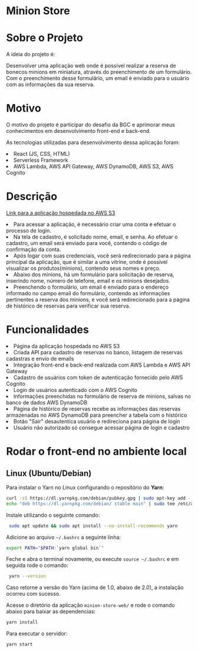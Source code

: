 #  Minion Store
# Sobre o Projeto
A ideia do projeto é:
<p>Desenvolver uma aplicação web onde é possível realizar a reserva de bonecos minions em miniatura, através do preenchimento de um formulário. Com o preenchimento desse formulário, um email é enviado para o usuário com as informações da sua reserva.<p>

# Motivo
O motivo do projeto é participar do desafio da BGC e aprimorar meus conhecimentos em desenvolvimento front-end e back-end.
<p>As tecnologias utilizadas para desenvolvimento dessa aplicação foram:</p>
<li>React (JS, CSS, HTML)</li>
<li>Serverless Framework</li>
<li>AWS Lambda, AWS API Gateway, AWS DynamoDB, AWS S3, AWS Cognito</li>

# Descrição

[Link para a aplicação hospedada no AWS S3](http://minion-store.s3-website-us-east-1.amazonaws.com/)

<li>Para acessar a aplicação, é necessário criar uma conta e efetuar o processo de login.</li>
<li>Na tela de cadastro, é solicitado nome, email, e senha. Ao efetuar o cadastro, um email será enviado para você, contendo o código de confirmação da conta.</li>
<li>Após logar com suas credenciais, você será redirecionado para a página principal da aplicação, que é similar a uma vitrine, onde é possível visualizar os produtos(minions), contendo seus nomes e preço.</li>
<li>Abaixo dos minions, há um formulário para solicitação de reserva, inserindo nome, número de telefone, email e os minions desejados.</li>
<li>Preenchendo o formulário, um email é enviado para o endereço informado no campo email do formulário, contendo as informações pertinentes a reserva dos minions, e você será redirecionado para a página de histórico de reservas para verificar sua reserva.</li>

# Funcionalidades
<li>Página da aplicação hospedada no AWS S3</li>
<li>Criada API para cadastro de reservas no banco, listagem de reservas cadastras e envio de emails</li>
<li>Integração front-end e back-end realizada com AWS Lambda e AWS API Gateway</li>
<li>Cadastro de usuários com token de autenticação fornecido pelo AWS Cognito</li>
<li>Login de usuários autenticado com o AWS Cognito</li>
<li>Informações preenchidas no formulário de reserva de minions, salvas no banco de dados AWS DynamoDB</li>
<li>Página de histórico de reservas recebe as informações das reservas armazenadas no AWS DynamoDB para preencher a tabela com o histórico</li>
<li>Botão "Sair" desautentica usuário e redireciona para página de login</li>
<li>Usuário não autorizado só consegue acessar página de login e cadastro</li>

# Rodar o front-end no ambiente local
## Linux (Ubuntu/Debian)

Para instalar o Yarn no Linux configurando o repositório do **Yarn**:

```bash
curl -sS https://dl.yarnpkg.com/debian/pubkey.gpg | sudo apt-key add -
echo "deb https://dl.yarnpkg.com/debian/ stable main" | sudo tee /etc/apt/sources.list.d/yarn.list
```

Instale utilizando o seguinte comando:

```bash
 sudo apt update && sudo apt install --no-install-recommends yarn
```

Adicione ao arquivo `~/.bashrc` a seguinte linha: 

```bash
export PATH="$PATH:`yarn global bin`"
```

Feche e abra o terminal novamente, ou execute `source ~/.bashrc` e em seguida rode o comando:

```bash
 yarn --version
```

Caso retorne a versão do Yarn (acima de 1.0, abaixo de 2.0), a instalação ocorreu com sucesso.

Acesse o diretório da aplicação `minion-store-web/` e rode o comando abaixo para baixar as dependencias:

```bash
yarn install
```

Para executar o servidor:

```bash
yarn start
```


